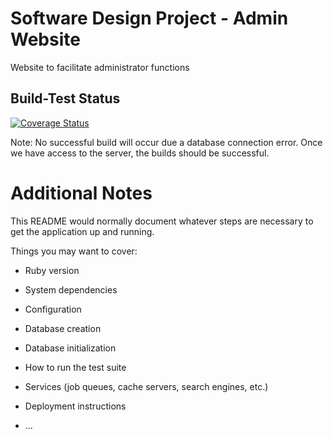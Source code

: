 # Software Design Project - Admin Website

Website to facilitate administrator functions

## Build-Test Status

[![Coverage Status](https://coveralls.io/repos/github/RXRider1451/SD_Project_Website/badge.svg?branch=main)](https://coveralls.io/github/RXRider1451/SD_Project_Website?branch=main)

Note: No successful build will occur due a database connection error. Once we have access to the server, the builds should be successful.

# Additional Notes

This README would normally document whatever steps are necessary to get the
application up and running.

Things you may want to cover:

* Ruby version

* System dependencies

* Configuration

* Database creation

* Database initialization

* How to run the test suite

* Services (job queues, cache servers, search engines, etc.)

* Deployment instructions

* ...
